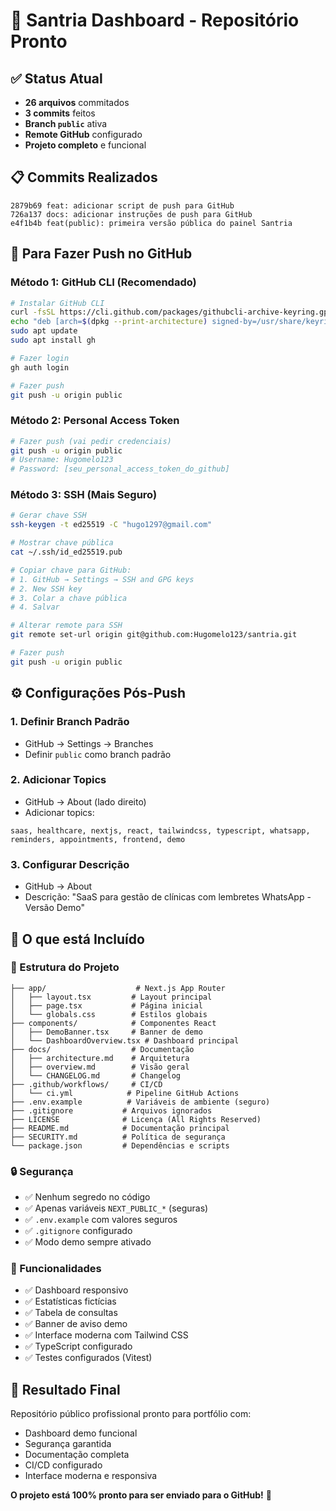 # 🚀 Santria Dashboard - Repositório Pronto

## ✅ Status Atual
- **26 arquivos** commitados
- **3 commits** feitos
- **Branch `public`** ativa
- **Remote GitHub** configurado
- **Projeto completo** e funcional

## 📋 Commits Realizados
```
2879b69 feat: adicionar script de push para GitHub
726a137 docs: adicionar instruções de push para GitHub  
e4f1b4b feat(public): primeira versão pública do painel Santria
```

## 🔐 Para Fazer Push no GitHub

### Método 1: GitHub CLI (Recomendado)
```bash
# Instalar GitHub CLI
curl -fsSL https://cli.github.com/packages/githubcli-archive-keyring.gpg | sudo dd of=/usr/share/keyrings/githubcli-archive-keyring.gpg
echo "deb [arch=$(dpkg --print-architecture) signed-by=/usr/share/keyrings/githubcli-archive-keyring.gpg] https://cli.github.com/packages stable main" | sudo tee /etc/apt/sources.list.d/github-cli.list > /dev/null
sudo apt update
sudo apt install gh

# Fazer login
gh auth login

# Fazer push
git push -u origin public
```

### Método 2: Personal Access Token
```bash
# Fazer push (vai pedir credenciais)
git push -u origin public
# Username: Hugomelo123
# Password: [seu_personal_access_token_do_github]
```

### Método 3: SSH (Mais Seguro)
```bash
# Gerar chave SSH
ssh-keygen -t ed25519 -C "hugo1297@gmail.com"

# Mostrar chave pública
cat ~/.ssh/id_ed25519.pub

# Copiar chave para GitHub:
# 1. GitHub → Settings → SSH and GPG keys
# 2. New SSH key
# 3. Colar a chave pública
# 4. Salvar

# Alterar remote para SSH
git remote set-url origin git@github.com:Hugomelo123/santria.git

# Fazer push
git push -u origin public
```

## ⚙️ Configurações Pós-Push

### 1. Definir Branch Padrão
- GitHub → Settings → Branches
- Definir `public` como branch padrão

### 2. Adicionar Topics
- GitHub → About (lado direito)
- Adicionar topics:
```
saas, healthcare, nextjs, react, tailwindcss, typescript, whatsapp, reminders, appointments, frontend, demo
```

### 3. Configurar Descrição
- GitHub → About
- Descrição: "SaaS para gestão de clínicas com lembretes WhatsApp - Versão Demo"

## 🎯 O que está Incluído

### 📁 Estrutura do Projeto
```
├── app/                    # Next.js App Router
│   ├── layout.tsx         # Layout principal
│   ├── page.tsx           # Página inicial
│   └── globals.css        # Estilos globais
├── components/            # Componentes React
│   ├── DemoBanner.tsx     # Banner de demo
│   └── DashboardOverview.tsx # Dashboard principal
├── docs/                  # Documentação
│   ├── architecture.md    # Arquitetura
│   ├── overview.md        # Visão geral
│   └── CHANGELOG.md       # Changelog
├── .github/workflows/     # CI/CD
│   └── ci.yml            # Pipeline GitHub Actions
├── .env.example          # Variáveis de ambiente (seguro)
├── .gitignore           # Arquivos ignorados
├── LICENSE              # Licença (All Rights Reserved)
├── README.md            # Documentação principal
├── SECURITY.md          # Política de segurança
└── package.json         # Dependências e scripts
```

### 🔒 Segurança
- ✅ Nenhum segredo no código
- ✅ Apenas variáveis `NEXT_PUBLIC_*` (seguras)
- ✅ `.env.example` com valores seguros
- ✅ `.gitignore` configurado
- ✅ Modo demo sempre ativado

### 🚀 Funcionalidades
- ✅ Dashboard responsivo
- ✅ Estatísticas fictícias
- ✅ Tabela de consultas
- ✅ Banner de aviso demo
- ✅ Interface moderna com Tailwind CSS
- ✅ TypeScript configurado
- ✅ Testes configurados (Vitest)

## 🎉 Resultado Final
Repositório público profissional pronto para portfólio com:
- Dashboard demo funcional
- Segurança garantida
- Documentação completa
- CI/CD configurado
- Interface moderna e responsiva

**O projeto está 100% pronto para ser enviado para o GitHub!** 🚀
